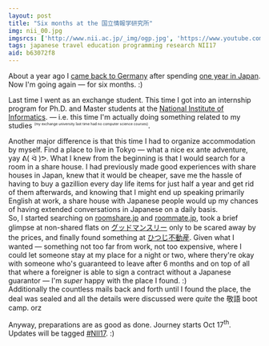 ```yaml
---
layout: post
title: "Six months at the 国立情報学研究所"
img: nii_00.jpg
imgsrcs: ['http://www.nii.ac.jp/_img/ogp.jpg', 'https://www.youtube.com/channel/UCqnWxgOhtmQbgM_ivpSn5Yw']
tags: japanese travel education programming research NII17
aid: b63072f8
---
```


About a year ago I [came back to Germany](/a/17d61d5b) after spending [one year in Japan](/s/MYJ15). Now I'm going again — for six months. :)

Last time I went as an exchange student. This time I got into an internship program for Ph.D. and Master students at the [National Institute of Informatics](http://nii.ac.jp/). — i.e. this time I'm actually doing something related to my studies <sup style="font-size: 0.5em;">(my exchange university last time had no computer science courses)</sup>.

Another major difference is that this time I had to organize accommodation by myself. Find a place to live in Tokyo — what a nice ex ante adventure, yay ᕕ( ᐛ )ᕗ. What I knew from the beginning is that I would search for a room in a share house. I had previously made good experiences with share houses in Japan, knew that it would be cheaper, save me the hassle of having to buy a gazillion every day life items for just half a year and get rid of them afterwards, and knowing that I might end up speaking primarily English at work, a share house with Japanese people would up my chances of having extended conversations in Japanese on a daily basis.  
So, I started searching on [roomshare.jp](http://roomshare.jp/) and [roommate.jp](http://roommate.jp/), took a brief glimpse at non-shared flats on [<span class="mixlang"><span class="swap" swap="Guddomansurii"><span class="inner">グッドマンスリー</span></span></span>](http://www.good-monthly.com/) only to be scared away by the prices, and finally found something at [<span class="mixlang"><span class="swap" swap="Hitsujifudōsan"><span class="inner">ひつじ不動産</span></span></span>](https://www.hituji.jp/). Given what I wanted — something not too far from work, not too expensive, where I could let someone stay at my place for a night or two, where thery're okay with someone who's guaranteed to leave after 6 months and on top of all that where a foreigner is able to sign a contract without a Japanese guarantor — I'm *super* happy with the place I found. :)  
Additionally the countless mails back and forth until I found the place, the deal was sealed and all the details were discussed were *quite* the <span class="mixlang"><span class="swap" swap="Keigo (polite language)"><span class="inner">敬語</span></span></span> boot camp. orz

Anyway, preparations are as good as done. Journey starts Oct 17<sup>th</sup>. Updates will be tagged [#NII17](/s/NII17). :)
